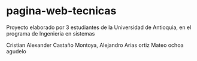# pagina-web-tecnicas
Proyecto elaborado por 3 estudiantes de la Universidad de Antioquia, en el programa de Ingenieria en sistemas

Cristian Alexander Castaño Montoya,
Alejandro Arias ortiz
Mateo ochoa agudelo
